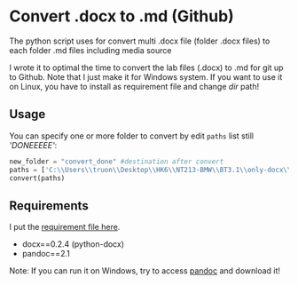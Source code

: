 # Convert .docx to .md (Github)
The python script uses for convert multi .docx file (folder .docx files) to each folder .md files including media source

I wrote it to optimal the time to convert the lab files (.docx) to .md for git up to Github. Note that I just make it for Windows system. If you want to use it on Linux, you have to install as requirement file and change *dir* path!

## Usage
You can specify one or more folder to convert by edit `paths` list still *'DONEEEEE'*:
```python
new_folder = "convert_done" #destination after convert
paths = ['C:\\Users\\truon\\Desktop\\HK6\\NT213-BMW\\BT3.1\\only-docx\\', 'C:\\Users\\truon\\Desktop\\HK6\\NT213-BMW\\BT4.1\\only-docx\\', 'C:\\Users\\truon\\Desktop\\HK6\\NT213-BMW\\BT5.1\\only-docx\\'] #list path to convert multi folder
convert(paths)
```

## Requirements
I put the [requirement file here](./requirements.txt).
- docx==0.2.4 (python-docx)
- pandoc==2.1

Note: If you can run it on Windows, try to access [pandoc](https://pandoc.org/installing.html) and download it!
